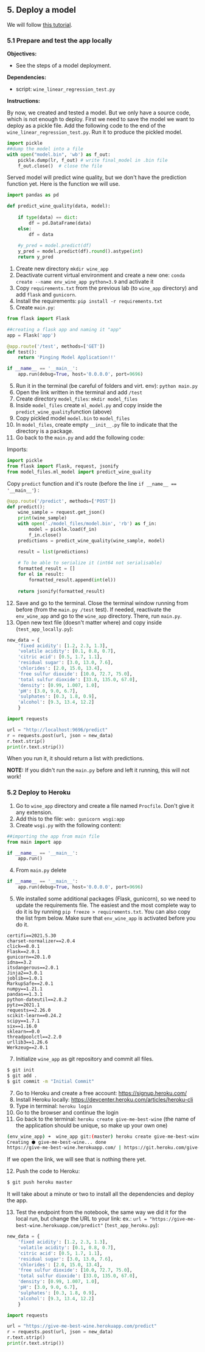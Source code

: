 ## 5. Deploy a model

We will follow [this tutorial](https://www.freecodecamp.org/news/end-to-end-machine-learning-project-turorial/).

### 5.1 Prepare and test the app locally

**Objectives:**

- See the steps of a model deployment.

**Dependencies:**

- script: `wine_linear_regression_test.py`

**Instructions:**

By now, we created and tested a model. But we only have a source code, which is not enough to deploy. First we need to save the model we want to deploy as a pickle file. Add the following code to the end of the `wine_linear_regression_test.py`. Run it to produce the pickled model.

``` python
import pickle
##dump the model into a file
with open("model.bin", 'wb') as f_out:
    pickle.dump(lr, f_out) # write final_model in .bin file
    f_out.close()  # close the file
```

Served model will predict wine quality, but we don't have the prediction function yet. Here is the function we will use.

``` python
import pandas as pd

def predict_wine_quality(data, model):
    
    if type(data) == dict:
        df = pd.DataFrame(data)
    else:
        df = data
    
    #y_pred = model.predict(df)
    y_pred = model.predict(df).round().astype(int)
    return y_pred
```

1. Create new directory `mkdir wine_app`
2. Deactivate current virtual environment and create a new one: `conda create --name env_wine_app python=3.9` and activate it 
3. Copy `requirements.txt` from the previous lab (to `wine_app` directory) and add `flask` and `gunicorn`.
4. Install the requirements: `pip install -r requirements.txt`
4. Create `main.py`:

```python
from flask import Flask

##creating a flask app and naming it "app"
app = Flask('app')

@app.route('/test', methods=['GET'])
def test():
    return 'Pinging Model Application!!'

if __name__ == '__main__':
    app.run(debug=True, host='0.0.0.0', port=9696)
```

5. Run it in the terminal (be careful of folders and virt. env): `python main.py`
6. Open the link written in the terminal and add `/test`
7. Create directory `model_files`: `mkdir model_files`
8. Inside `model_files` create `ml_model.py` and copy inside the `predict_wine_quality`function (above) 
9. Copy pickled model `model.bin` to `model_files`
10. In `model_files`, create empty `__init__.py` file to indicate that the directory is a package.
11. Go back to the `main.py` and add the following code:

Imports:
```python
import pickle
from flask import Flask, request, jsonify
from model_files.ml_model import predict_wine_quality
```

Copy `predict` function and it's route (before the line `if __name__ == '__main__'`) :

```python
@app.route('/predict', methods=['POST'])
def predict():
    wine_sample = request.get_json()
    print(wine_sample)
    with open('./model_files/model.bin', 'rb') as f_in:
        model = pickle.load(f_in)
        f_in.close()
    predictions = predict_wine_quality(wine_sample, model)

    result = list(predictions)
    
    # To be able to serialize it (int64 not serialisable)
    formatted_result = []
    for el in result:
        formatted_result.append(int(el))
        
    return jsonify(formatted_result)
```

12. Save and go to the terminal. Close the terminal window running from before (from the `main.py /test` test). If needed, reactivate the `env_wine_app` and go to the  `wine_app` directory. There, run `main.py`.
13. Open new text file (doesn't matter where) and copy inside (`test_app_locally.py`):

```python
new_data = {
    'fixed acidity': [1.2, 2.3, 1.3],
    'volatile acidity': [0.1, 0.8, 0.7],
    'citric acid': [0.5, 1.7, 1.1],
    'residual sugar': [3.0, 13.0, 7.6],
    'chlorides': [2.0, 15.0, 13.4],
    'free sulfur dioxide': [10.0, 72.7, 75.0],
    'total sulfur dioxide': [33.0, 135.0, 67.0],
    'density': [0.99, 1.007, 1.0],
    'pH': [3.0, 9.0, 6.7],
    'sulphates': [0.3, 1.8, 0.9],
    'alcohol': [9.3, 13.4, 12.2]
    }

import requests

url = "http://localhost:9696/predict"
r = requests.post(url, json = new_data)
r.text.strip()
print(r.text.strip())
```

When you run it, it should return a list with predictions.

**NOTE:** If you didn't run the `main.py` before and left it running, this will not work!

### 5.2 Deploy to Heroku

1. Go to `wine_app` directory and create a file named `Procfile`. Don't give it any extension.
2. Add this to the file: `web: gunicorn wsgi:app`
3. Create `wsgi.py` with the following content: 

```python
##importing the app from main file
from main import app

if __name__ == '__main__': 
    app.run()
```

4. From `main.py` delete

```python
if __name__ == '__main__':
    app.run(debug=True, host='0.0.0.0', port=9696)
```

5. We installed some additional packages (Flask, gunicorn), so we need to update the requirements file. The easiest and the most complete way to do it is by running `pip freeze > requirements.txt`. You can also copy the list frpm below. Make sure that `env_wine_app` is activated before you do it.

```
certifi==2021.5.30
charset-normalizer==2.0.4
click==8.0.1
Flask==2.0.1
gunicorn==20.1.0
idna==3.2
itsdangerous==2.0.1
Jinja2==3.0.1
joblib==1.0.1
MarkupSafe==2.0.1
numpy==1.21.1
pandas==1.3.1
python-dateutil==2.8.2
pytz==2021.1
requests==2.26.0
scikit-learn==0.24.2
scipy==1.7.1
six==1.16.0
sklearn==0.0
threadpoolctl==2.2.0
urllib3==1.26.6
Werkzeug==2.0.1
```

7. Initialize `wine_app` as git repository and commit all files.

```bash
$ git init 
$ git add .
$ git commit -m "Initial Commit"
```

7. Go to Heroku and create a free account: https://signup.heroku.com/
8. Install Heroku locally: https://devcenter.heroku.com/articles/heroku-cli
9. Type in terminal: `heroku login`
10. Go to the browser and continue the login
11. Go back to the terminal: `heroku create give-me-best-wine` (the name of the application should be unique, so make up your own one)

```bash
(env_wine_app) ➜  wine_app git:(master) heroku create give-me-best-wine
Creating ⬢ give-me-best-wine... done
https://give-me-best-wine.herokuapp.com/ | https://git.heroku.com/give-me-best-wine.git
```

If we open the link, we will see that is nothing there yet.

12. Push the code to Heroku:

```bash
$ git push heroku master
```

It will take about a minute or two to install all the dependencies and deploy the app.

13. Test the endpoint from the notebook, the same way we did it for the local run, but change the URL to your link:
ex.: `url = "https://give-me-best-wine.herokuapp.com/predict"`
(`test_app_heroku.py`):

```python
new_data = {
    'fixed acidity': [1.2, 2.3, 1.3],
    'volatile acidity': [0.1, 0.8, 0.7],
    'citric acid': [0.5, 1.7, 1.1],
    'residual sugar': [3.0, 13.0, 7.6],
    'chlorides': [2.0, 15.0, 13.4],
    'free sulfur dioxide': [10.0, 72.7, 75.0],
    'total sulfur dioxide': [33.0, 135.0, 67.0],
    'density': [0.99, 1.007, 1.0],
    'pH': [3.0, 9.0, 6.7],
    'sulphates': [0.3, 1.8, 0.9],
    'alcohol': [9.3, 13.4, 12.2]
    }

import requests

url = "https://give-me-best-wine.herokuapp.com/predict"
r = requests.post(url, json = new_data)
r.text.strip()
print(r.text.strip())
```
